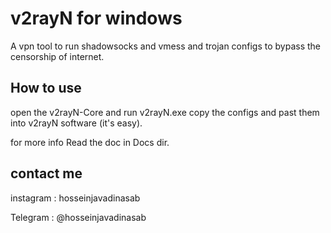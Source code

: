 
# v2rayN for windows

A vpn tool to run shadowsocks and vmess and trojan configs to bypass the censorship of internet.



## How to use

open the v2rayN-Core and run v2rayN.exe 
copy the configs and past them into v2rayN software (it's easy).

for more info Read the doc in Docs dir.
    
## contact me

instagram : hosseinjavadinasab

Telegram : @hosseinjavadinasab


